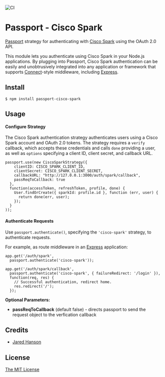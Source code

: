 ![CI](https://github.com/docket-hq/passport-cisco-spark-auth/workflows/CI/badge.svg?branch=master)

# Passport - Cisco Spark

[Passport](https://github.com/jaredhanson/passport) strategy for authenticating
with [Cisco Spark](https://www.ciscospark.com/) using the OAuth 2.0 API.

This module lets you authenticate using Cisco Spark in your Node.js applications.
By plugging into Passport, Cisco Spark authentication can be easily and
unobtrusively integrated into any application or framework that supports
[Connect](http://www.senchalabs.org/connect/)-style middleware, including
[Express](http://expressjs.com/).

## Install

    $ npm install passport-cisco-spark

## Usage

#### Configure Strategy

The Cisco Spark authentication strategy authenticates users using a Cisco Spark
account and OAuth 2.0 tokens.  The strategy requires a `verify` callback, which
accepts these credentials and calls `done` providing a user, as well as
`options` specifying a client ID, client secret, and callback URL.

    passport.use(new CiscoSparkStrategy({
        clientID: CISCO_SPARK_CLIENT_ID,
        clientSecret: CISCO_SPARK_CLIENT_SECRET,
        callbackURL: "http://127.0.0.1:3000/auth/spark/callback",
        passReqToCallback: true
      },
      function(accessToken, refreshToken, profile, done) {
        User.findOrCreate({ sparkId: profile.id }, function (err, user) {
          return done(err, user);
        });
      }
    ));

#### Authenticate Requests

Use `passport.authenticate()`, specifying the `'cisco-spark'` strategy, to
authenticate requests.

For example, as route middleware in an [Express](http://expressjs.com/)
application:

    app.get('/auth/spark',
      passport.authenticate('cisco-spark'));

    app.get('/auth/spark/callback',
      passport.authenticate('cisco-spark', { failureRedirect: '/login' }),
      function(req, res) {
        // Successful authentication, redirect home.
        res.redirect('/');
      });

**Optional Parameters:**
- **passReqToCallback** (default false) - directs passport to send the request object to the verfication callback

## Credits

  - [Jared Hanson](http://github.com/jaredhanson)

## License

[The MIT License](http://opensource.org/licenses/MIT)

